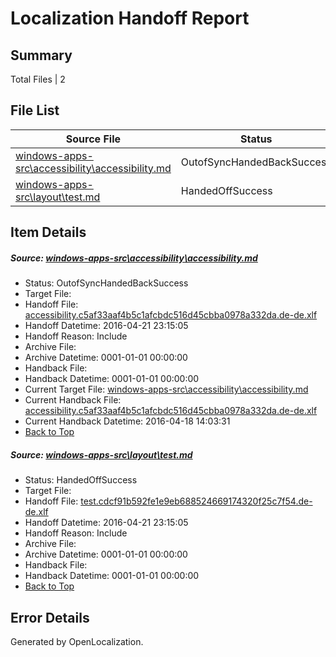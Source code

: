 # <a name='report-top'></a> Localization Handoff Report

## Summary
 Total Files | 2

## File List
 Source File | Status | Details 
 ----------- | ------ | ------- 
 [windows-apps-src\accessibility\accessibility.md](https://github.com/Microsoft/windows-apps/blob/824fa91ae98c3f752e261e203b20d26553db01ff/windows-apps-src/accessibility/accessibility.md) | OutofSyncHandedBackSuccess | [Details](#2a2b247c5b17f73b4ae62a7d077b61ccd06ae9749)
 [windows-apps-src\layout\test.md](https://github.com/Microsoft/windows-apps/blob/f5fd6d719beb5f34d8b2969b931d42ee49bfbd9e/windows-apps-src/layout/test.md) | HandedOffSuccess | [Details](#f14347012d412c87329ff71da33113863ffd00e93175)

## Item Details
##### <a name='2a2b247c5b17f73b4ae62a7d077b61ccd06ae9749'></a> Source: [windows-apps-src\accessibility\accessibility.md](https://github.com/Microsoft/windows-apps/blob/824fa91ae98c3f752e261e203b20d26553db01ff/windows-apps-src/accessibility/accessibility.md)
* Status: OutofSyncHandedBackSuccess
* Target File: 
* Handoff File: [accessibility.c5af33aaf4b5c1afcbdc516d45cbba0978a332da.de-de.xlf](https://github.com/Microsoft/WDG.handoff/blob/4ccd5a2cd006f00132b04eb999296a990a5d8ce0/ol-handoff/Microsoft/windows-apps.de-de/master/accessibility.c5af33aaf4b5c1afcbdc516d45cbba0978a332da.de-de.xlf)
* Handoff Datetime: 2016-04-21 23:15:05
* Handoff Reason: Include
* Archive File: 
* Archive Datetime: 0001-01-01 00:00:00
* Handback File: 
* Handback Datetime: 0001-01-01 00:00:00
* Current Target File: [windows-apps-src\accessibility\accessibility.md](https://github.com/Microsoft/windows-apps.de-de/blob/9cd74b5db042a750f17f0215af04616666b94b70/windows-apps-src/accessibility/accessibility.md)
* Current Handback File: [accessibility.c5af33aaf4b5c1afcbdc516d45cbba0978a332da.de-de.xlf](https://github.com/Microsoft/WDG.handback/blob/f66758c0e4a625f9be529dd679ab0bb9b61495fc/ol-handback/Microsoft/windows-apps.de-de/master/accessibility.c5af33aaf4b5c1afcbdc516d45cbba0978a332da.de-de.xlf)
* Current Handback Datetime: 2016-04-18 14:03:31
* [Back to Top](#report-top)

##### <a name='f14347012d412c87329ff71da33113863ffd00e93175'></a> Source: [windows-apps-src\layout\test.md](https://github.com/Microsoft/windows-apps/blob/f5fd6d719beb5f34d8b2969b931d42ee49bfbd9e/windows-apps-src/layout/test.md)
* Status: HandedOffSuccess
* Target File: 
* Handoff File: [test.cdcf91b592fe1e9eb688524669174320f25c7f54.de-de.xlf](https://github.com/Microsoft/WDG.handoff/blob/4ccd5a2cd006f00132b04eb999296a990a5d8ce0/ol-handoff/Microsoft/windows-apps.de-de/master/test.cdcf91b592fe1e9eb688524669174320f25c7f54.de-de.xlf)
* Handoff Datetime: 2016-04-21 23:15:05
* Handoff Reason: Include
* Archive File: 
* Archive Datetime: 0001-01-01 00:00:00
* Handback File: 
* Handback Datetime: 0001-01-01 00:00:00
* [Back to Top](#report-top)


## Error Details

Generated by OpenLocalization.
